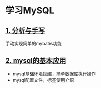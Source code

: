 # 学习MySQL

 ## [1. 分析与手写](doc/mysql%20手写.md)

   手动实现简单的mybatis功能

## [2. mysql的基本应用](doc/2.mybatis简单使用.md)

- mysql基础环境搭建，简单数据库执行操作
- mysql配置文件，标签使用介绍

   
